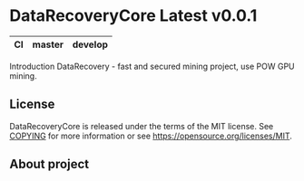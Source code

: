 DataRecoveryCore Latest v0.0.1
===========================

|CI|master|develop|
|-|-|-|

Introduction
DataRecovery - fast and secured mining project, use POW GPU mining.


License
-------

DataRecoveryCore is released under the terms of the MIT license. See [COPYING](COPYING) for more
information or see https://opensource.org/licenses/MIT.

About project
-------------------


